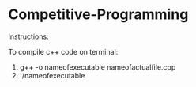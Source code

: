 # Competitive-Programming

Instructions:

To compile c++ code on terminal:
1. g++ -o nameofexecutable nameofactualfile.cpp
2. ./nameofexecutable
